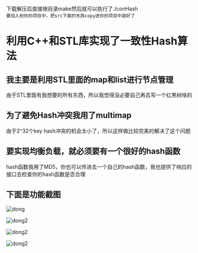 下载解压后直接根目录make然后就可以执行了./conHash<br>
`要加入到你的项目中，把src下面的东西copy进你的项目中就好了`

利用C++和STL库实现了一致性Hash算法
===
我主要是利用STL里面的map和list进行节点管理
--
由于STL里面有我想要的所有东西，所以我觉得没必要自己再去写一个红黑树啥的

为了避免Hash冲突我用了multimap
--
由于2^32个key hash冲突的机会太小了，所以这样做比较完美的解决了这个问题

要实现均衡负载，就必须要有一个很好的hash函数
--
hash函数我用了MD5，你也可以传进去一个自己的hash函数，我也提供了响应的接口去检查你的hash函数是否合理

下面是功能截图
--
![dong](http://img.blog.csdn.net/20171002161535903?watermark/2/text/aHR0cDovL2Jsb2cuY3Nkbi5uZXQvUFJPR1JBTV9hbnl3aGVyZQ==/font/5a6L5L2T/fontsize/400/fill/I0JBQkFCMA==/dissolve/70/gravity/SouthEast)

![dong2](http://img.blog.csdn.net/20171002162351095?watermark/2/text/aHR0cDovL2Jsb2cuY3Nkbi5uZXQvUFJPR1JBTV9hbnl3aGVyZQ==/font/5a6L5L2T/fontsize/400/fill/I0JBQkFCMA==/dissolve/70/gravity/SouthEast)

![dong2](http://img.blog.csdn.net/20171002162518565?watermark/2/text/aHR0cDovL2Jsb2cuY3Nkbi5uZXQvUFJPR1JBTV9hbnl3aGVyZQ==/font/5a6L5L2T/fontsize/400/fill/I0JBQkFCMA==/dissolve/70/gravity/SouthEast)

![dong2](http://img.blog.csdn.net/20171002162745093?watermark/2/text/aHR0cDovL2Jsb2cuY3Nkbi5uZXQvUFJPR1JBTV9hbnl3aGVyZQ==/font/5a6L5L2T/fontsize/400/fill/I0JBQkFCMA==/dissolve/70/gravity/SouthEast)

